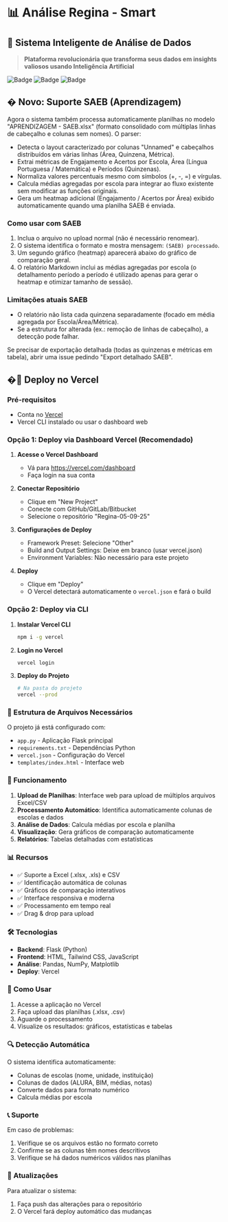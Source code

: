 # 📊 Análise Regina - Smart

## 🚀 Sistema Inteligente de Análise de Dados

> **Plataforma revolucionária que transforma seus dados em insights valiosos usando Inteligência Artificial**

![Badge](https://img.shields.io/badge/Regina-Smart-purple?style=for-the-badge&logo=chart-line)
![Badge](https://img.shields.io/badge/IA-Integrada-blue?style=for-the-badge&logo=brain)
![Badge](https://img.shields.io/badge/Interface-Moderna-green?style=for-the-badge&logo=react)

## � Novo: Suporte SAEB (Aprendizagem)

Agora o sistema também processa automaticamente planilhas no modelo "APRENDIZAGEM - SAEB.xlsx" (formato consolidado com múltiplas linhas de cabeçalho e colunas sem nomes). O parser:

- Detecta o layout caracterizado por colunas "Unnamed" e cabeçalhos distribuídos em várias linhas (Área, Quinzena, Métrica).
- Extrai métricas de Engajamento e Acertos por Escola, Área (Língua Portuguesa / Matemática) e Períodos (Quinzenas).
- Normaliza valores percentuais mesmo com símbolos (+, -, =) e vírgulas.
- Calcula médias agregadas por escola para integrar ao fluxo existente sem modificar as funções originais.
- Gera um heatmap adicional (Engajamento / Acertos por Área) exibido automaticamente quando uma planilha SAEB é enviada.

### Como usar com SAEB

1. Inclua o arquivo no upload normal (não é necessário renomear).
2. O sistema identifica o formato e mostra mensagem: `(SAEB) processado`.
3. Um segundo gráfico (heatmap) aparecerá abaixo do gráfico de comparação geral.
4. O relatório Markdown inclui as médias agregadas por escola (o detalhamento período a período é utilizado apenas para gerar o heatmap e otimizar tamanho de sessão).

### Limitações atuais SAEB

- O relatório não lista cada quinzena separadamente (focado em média agregada por Escola/Área/Métrica).
- Se a estrutura for alterada (ex.: remoção de linhas de cabeçalho), a detecção pode falhar.

Se precisar de exportação detalhada (todas as quinzenas e métricas em tabela), abrir uma issue pedindo "Export detalhado SAEB".

## �🚀 Deploy no Vercel

### Pré-requisitos

- Conta no [Vercel](https://vercel.com)
- Vercel CLI instalado ou usar o dashboard web

### Opção 1: Deploy via Dashboard Vercel (Recomendado)

1. **Acesse o Vercel Dashboard**
   - Vá para <https://vercel.com/dashboard>
   - Faça login na sua conta

2. **Conectar Repositório**
   - Clique em "New Project"
   - Conecte com GitHub/GitLab/Bitbucket
   - Selecione o repositório "Regina-05-09-25"

3. **Configurações de Deploy**
   - Framework Preset: Selecione "Other"
   - Build and Output Settings: Deixe em branco (usar vercel.json)
   - Environment Variables: Não necessário para este projeto

4. **Deploy**
   - Clique em "Deploy"
   - O Vercel detectará automaticamente o `vercel.json` e fará o build

### Opção 2: Deploy via CLI

1. **Instalar Vercel CLI**

   ```bash
   npm i -g vercel
   ```

2. **Login no Vercel**

   ```bash
   vercel login
   ```

3. **Deploy do Projeto**

   ```bash
   # Na pasta do projeto
   vercel --prod
   ```

### 📁 Estrutura de Arquivos Necessários

O projeto já está configurado com:

- `app.py` - Aplicação Flask principal
- `requirements.txt` - Dependências Python
- `vercel.json` - Configuração do Vercel
- `templates/index.html` - Interface web

### 🔧 Funcionamento

1. **Upload de Planilhas**: Interface web para upload de múltiplos arquivos Excel/CSV
2. **Processamento Automático**: Identifica automaticamente colunas de escolas e dados
3. **Análise de Dados**: Calcula médias por escola e planilha
4. **Visualização**: Gera gráficos de comparação automaticamente
5. **Relatórios**: Tabelas detalhadas com estatísticas

### 📊 Recursos

- ✅ Suporte a Excel (.xlsx, .xls) e CSV
- ✅ Identificação automática de colunas
- ✅ Gráficos de comparação interativos
- ✅ Interface responsiva e moderna
- ✅ Processamento em tempo real
- ✅ Drag & drop para upload

### 🛠️ Tecnologias

- **Backend**: Flask (Python)
- **Frontend**: HTML, Tailwind CSS, JavaScript
- **Análise**: Pandas, NumPy, Matplotlib
- **Deploy**: Vercel

### 📝 Como Usar

1. Acesse a aplicação no Vercel
2. Faça upload das planilhas (.xlsx, .csv)
3. Aguarde o processamento
4. Visualize os resultados: gráficos, estatísticas e tabelas

### 🔍 Detecção Automática

O sistema identifica automaticamente:

- Colunas de escolas (nome, unidade, instituição)
- Colunas de dados (ALURA, BIM, médias, notas)
- Converte dados para formato numérico
- Calcula médias por escola

### 📞 Suporte

Em caso de problemas:

1. Verifique se os arquivos estão no formato correto
2. Confirme se as colunas têm nomes descritivos
3. Verifique se há dados numéricos válidos nas planilhas

### 🔄 Atualizações

Para atualizar o sistema:

1. Faça push das alterações para o repositório
2. O Vercel fará deploy automático das mudanças

